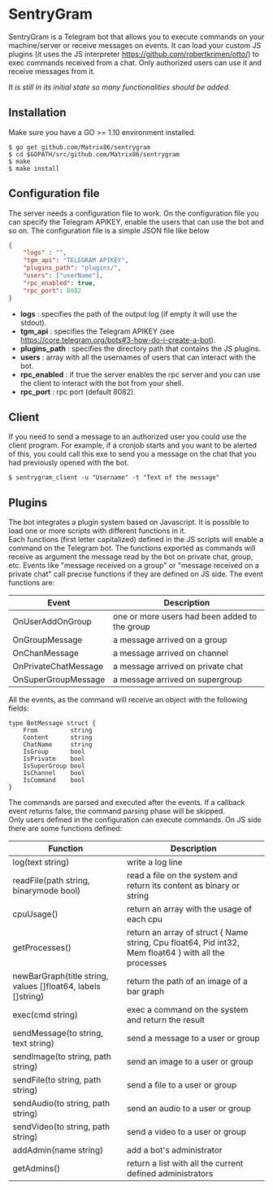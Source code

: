 # SentryGram

SentryGram is a Telegram bot that allows you to execute commands on your machine/server or receive messages on events. It can load your custom JS plugins (it uses the JS interpreter https://github.com/robertkrimen/otto/) to exec commands received from a chat.
Only authorized users can use it and receive messages from it.

*It is still in its initial state so many functionalities should be added.*

## Installation
Make sure you have a GO >= 1.10 environment installed.

    $ go get github.com/Matrix86/sentrygram
    $ cd $GOPATH/src/github.com/Matrix86/sentrygram
    $ make
    $ make install

## Configuration file
The server needs a configuration file to work. On the configuration file you can specify the Telegram APIKEY, enable the users that can use the bot and so on.
The configuration file is a simple JSON file like below
```json
{
    "logs" : "",
    "tgm_api": "TELEGRAM APIKEY",
    "plugins_path": "plugins/",
    "users": ["userName"],
    "rpc_enabled": true,
    "rpc_port": 8082
}
```

* **logs**         : specifies the path of the output log (if empty it will use the stdout).
* **tgm_api**      : specifies the Telegram APIKEY (see https://core.telegram.org/bots#3-how-do-i-create-a-bot).
* **plugins_path** : specifies the directory path that contains the JS plugins.
* **users**        : array with all the usernames of users that can interact with the bot.
* **rpc_enabled**  : if true the server enables the rpc server and you can use the client to interact with the bot from your shell.
* **rpc_port**     : rpc port (default 8082).


## Client
If you need to send a message to an authorized user you could use the client program. For example, if a cronjob starts and you want to be alerted of this, you could call this exe to send you a message on the chat that you had previously opened with the bot.

    $ sentrygram_client -u "Username" -t "Text of the message"

## Plugins

The bot integrates a plugin system based on Javascript. It is possible to load one or more scripts with different functions in it.  
Each functions (first letter capitalized) defined in the JS scripts will enable a command on the Telegram bot. The functions exported
as commands will receive as argument the message read by the bot on private chat, group, etc.
Events like "message received on a group" or "message received on a private chat" call precise functions if they are defined on JS side.
The event functions are:

Event | Description
--- | ---
OnUserAddOnGroup | one or more users had been added to the group
OnGroupMessage | a message arrived on a group
OnChanMessage | a message arrived on channel
OnPrivateChatMessage | a message arrived on private chat
OnSuperGroupMessage | a message arrived on supergroup

All the events, as the command will receive an object with the following fields:

```
type BotMessage struct {
	From         string
	Content      string
	ChatName     string
	IsGroup      bool
	IsPrivate    bool
	IsSuperGroup bool
	IsChannel    bool
	IsCommand    bool
}
```

The commands are parsed and executed after the events. If a callback event returns false, the command parsing phase will be skipped.  
Only users defined in the configuration can execute commands.
On JS side there are some functions defined:

Function | Description
--- | ---
log(text string) | write a log line
readFile(path string, binarymode bool) | read a file on the system and return its content as binary or string
cpuUsage() | return an array with the usage of each cpu
getProcesses() | return an array of struct { Name string, Cpu  float64, Pid  int32, Mem  float64 } with all the processes
newBarGraph(title string, values []float64, labels []string) | return the path of an image of a bar graph
exec(cmd string) | exec a command on the system and return the result
sendMessage(to string, text string) | send a message to a user or group
sendImage(to string, path string) | send an image to a user or group
sendFile(to string, path string) | send a file to a user or group
sendAudio(to string, path string) | send an audio to a user or group
sendVideo(to string, path string) | send a video to a user or group
addAdmin(name string) | add a bot's administrator
getAdmins() | return a list with all the current defined administrators
